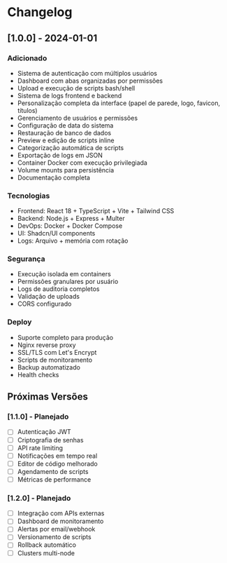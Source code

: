 
# Changelog

## [1.0.0] - 2024-01-01

### Adicionado
- Sistema de autenticação com múltiplos usuários
- Dashboard com abas organizadas por permissões
- Upload e execução de scripts bash/shell
- Sistema de logs frontend e backend
- Personalização completa da interface (papel de parede, logo, favicon, títulos)
- Gerenciamento de usuários e permissões
- Configuração de data do sistema
- Restauração de banco de dados
- Preview e edição de scripts inline
- Categorização automática de scripts
- Exportação de logs em JSON
- Container Docker com execução privilegiada
- Volume mounts para persistência
- Documentação completa

### Tecnologias
- Frontend: React 18 + TypeScript + Vite + Tailwind CSS
- Backend: Node.js + Express + Multer
- DevOps: Docker + Docker Compose
- UI: Shadcn/UI components
- Logs: Arquivo + memória com rotação

### Segurança
- Execução isolada em containers
- Permissões granulares por usuário
- Logs de auditoria completos
- Validação de uploads
- CORS configurado

### Deploy
- Suporte completo para produção
- Nginx reverse proxy
- SSL/TLS com Let's Encrypt
- Scripts de monitoramento
- Backup automatizado
- Health checks

## Próximas Versões

### [1.1.0] - Planejado
- [ ] Autenticação JWT
- [ ] Criptografia de senhas
- [ ] API rate limiting
- [ ] Notificações em tempo real
- [ ] Editor de código melhorado
- [ ] Agendamento de scripts
- [ ] Métricas de performance

### [1.2.0] - Planejado
- [ ] Integração com APIs externas
- [ ] Dashboard de monitoramento
- [ ] Alertas por email/webhook
- [ ] Versionamento de scripts
- [ ] Rollback automático
- [ ] Clusters multi-node
